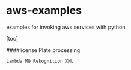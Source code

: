 # aws-examples
examples for invoking aws services with python

[toc]

####license Plate processing

```
Lambda MQ Rekognition XML 
```

